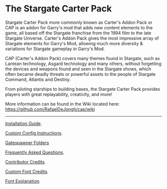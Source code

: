# The Stargate Carter Pack

Stargate Carter Pack more commonly known as Carter's Addon Pack or CAP is an addon for Garry's mod that adds new content elements to the game, all based off the Stargate franchise from the 1994 film to the late Stargate Universe. Carter's Addon Pack gives the most impressive array of Stargate elements for Garry's Mod, allowing much more diversity & variations for Stargate gameplay in Garry's Mod.

CAP (Carter's Addon Pack) covers many themes found in Stargate, such as Lantean technology, Asgard technology and many others, without forgetting the devices and weapons found and seen in the Stargate shows, which often became deadly threats or powerful assets to the people of Stargate Command, Atlantis and Destiny.

From piloting starships to building bases, the Stargate Carter Pack provides players with great replayability, creativity, and more!

More information can be found in the Wiki located here: https://github.com/RafaelDeJongh/cap/wiki

***

[Installation Guide](https://github.com/conspiracy-servers/stargate/wiki/Installation-Guide).

[Custom Config Instructions](https://github.com/conspiracy-servers/stargate/wiki/Custom-Configuration).

[Gatespawner Folders](https://github.com/conspiracy-servers/stargate/wiki/Custom-Configuration#gatespawner-folders)

[Frequently Asked Questions](https://github.com/conspiracy-servers/stargate/wiki/Frequently-Asked-Questions).

[Contributor Credits](https://github.com/conspiracy-servers/stargate/wiki/Contributor-Credits).

[Custom Font Credits](https://github.com/conspiracy-servers/stargate/wiki/Contributor-Credits#credit-for-custom-fonts).

[Font Explanation](https://github.com/conspiracy-servers/stargate/wiki/Documentation#font-explanation).